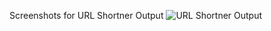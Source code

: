 Screenshots for URL Shortner Output
![URL Shortner Output](https://github.com/user-attachments/assets/2deb525e-29ac-4c5c-bc53-986ea78fd2b7)
